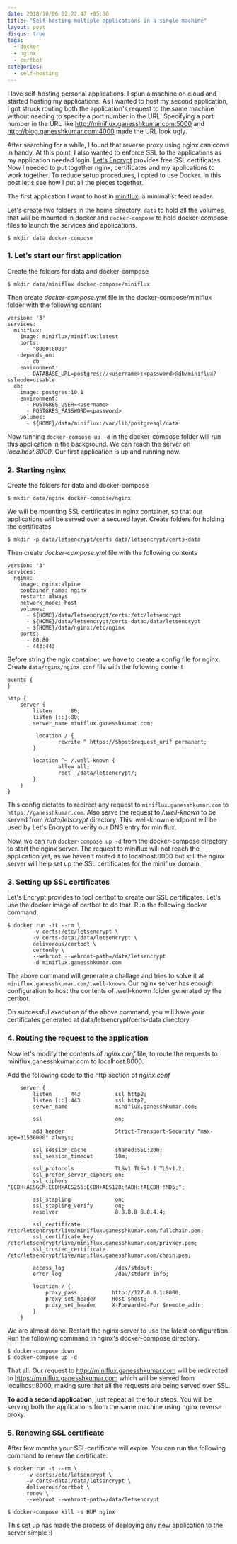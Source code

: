 ```yaml
---
date: 2018/10/06 02:22:47 +05:30
title: "Self-hosting multiple applications in a single machine"
layout: post
disqus: true
tags:
  - docker
  - nginx
  - certbot
categories:
  - self-hosting
---
```


I love self-hosting personal applications. I spun a machine on cloud and started hosting my applications. As I wanted to host my second application, I got struck routing both the application's request to the same machine without needing to specify a port number in the URL. Specifying a port number in the URL like http://miniflux.ganesshkumar.com:5000 and http://blog.ganesshkumar.com:4000 made the URL look ugly.

After searching for a while, I found that reverse proxy using nginx can come in handy. At this point, I also wanted to enforce SSL to the applications as my application needed login. [Let's Encrypt](https://letsencrypt.org/) provides free SSL certificates. Now I needed to put together nginx, certificates and my applications to work together. To reduce setup procedures, I opted to use Docker. In this post let's see how I put all the pieces together.

The first application I want to host in [miniflux](https://miniflux.app/), a minimalist feed reader.

Let's create two folders in the home directory. `data` to hold all the volumes that will be mounted in docker and `docker-compose` to hold docker-compose files to launch the services and applications.

```
$ mkdir data docker-compose
```

### 1. Let's start our first application

Create the folders for data and docker-compose

```
$ mkdir data/miniflux docker-compose/miniflux
```

Then create _docker-compose.yml_ file in the docker-compose/miniflux folder with the following content

```
version: '3'
services:
  miniflux:
    image: miniflux/miniflux:latest
    ports:
      - "8000:8080"
    depends_on:
      - db
    environment:
      - DATABASE_URL=postgres://<username>:<password>@db/miniflux?sslmode=disable
  db:
    image: postgres:10.1
    environment:
      - POSTGRES_USER=<username>
      - POSTGRES_PASSWORD=<password>
    volumes:
      - ${HOME}/data/miniflux:/var/lib/postgresql/data
```

Now running `docker-compose up -d` in the docker-compose folder will run this application in the background. We can reach the server on _localhost:8000_. Our first application is up and running now.

### 2. Starting nginx

Create the folders for data and docker-compose

```
$ mkdir data/nginx docker-compose/nginx
```

We will be mounting SSL certificates in nginx container, so that our applications will be served over a secured layer. Create folders for holding the certificates

```
$ mkdir -p data/letsencrypt/certs data/letsencrypt/certs-data
```

Then create _docker-compose.yml_ file with the following contents

```
version: '3'
services:
  nginx:
    image: nginx:alpine
    container_name: nginx
    restart: always
    network_mode: host
    volumes:
      - ${HOME}/data/letsencrypt/certs:/etc/letsencrypt
      - ${HOME}/data/letsencrypt/certs-data:/data/letsencrypt
      - ${HOME}/data/nginx:/etc/nginx
    ports:
      - 80:80
      - 443:443
```

Before string the ngix container, we have to create a config file for nginx. Create `data/nginx/nginx.conf` file with the following content

```
events {
}

http {
    server {
        listen      80;
        listen [::]:80;
        server_name miniflux.ganesshkumar.com;

         location / {
                rewrite ^ https://$host$request_uri? permanent;
        }

        location ^~ /.well-known {
                allow all;
                root  /data/letsencrypt/;
        }
    }
}
```

This config dictates to redirect any request to `miniflux.ganesshkumar.com` to `https://ganesshkumar.com`. Also serve the request to _/.well-known_ to be served from _/data/letscrypt_ directory. This .well-known endpoint will be used by Let's Encrypt to verify our DNS entry for miniflux.

Now, we can run `docker-compose up -d` from the docker-compose directory to start the nginx server. The request to miniflux will not reach the application yet, as we haven't routed it to localhost:8000 but still the nginx server will help set up the SSL certificates for the miniflux domain.

### 3. Setting up SSL certificates

Let's Encrypt provides to tool certbot to create our SSL certificates. Let's use the docker image of certbot to do that. Run the following docker command.

```
$ docker run -it --rm \
        -v certs:/etc/letsencrypt \
        -v certs-data:/data/letsencrypt \
        deliverous/certbot \
        certonly \
        --webroot --webroot-path=/data/letsencrypt
        -d miniflux.ganesshkumar.com
```

The above command will generate a challage and tries to solve it at `miniflux.ganesshkumar.com/.well-known`. Our nginx server has enough configuration to host the contents of .well-known folder generated by the certbot.

On successful execution of the above command, you will have your certificates generated at data/letsencrypt/certs-data directory.

### 4. Routing the request to the application

Now let's modify the contents of _nginx.conf_ file, to route the requests to miniflux.ganesshkumar.com to localhost:8000.

Add the following code to the http section of _nginx.conf_

```
    server {
        listen      443           ssl http2;
        listen [::]:443           ssl http2;
        server_name               miniflux.ganesshkumar.com;

        ssl                       on;

        add_header                Strict-Transport-Security "max-age=31536000" always;

        ssl_session_cache         shared:SSL:20m;
        ssl_session_timeout       10m;

        ssl_protocols             TLSv1 TLSv1.1 TLSv1.2;
        ssl_prefer_server_ciphers on;
        ssl_ciphers               "ECDH+AESGCM:ECDH+AES256:ECDH+AES128:!ADH:!AECDH:!MD5;";

        ssl_stapling              on;
        ssl_stapling_verify       on;
        resolver                  8.8.8.8 8.8.4.4;

        ssl_certificate           /etc/letsencrypt/live/miniflux.ganesshkumar.com/fullchain.pem;
        ssl_certificate_key       /etc/letsencrypt/live/miniflux.ganesshkumar.com/privkey.pem;
        ssl_trusted_certificate   /etc/letsencrypt/live/miniflux.ganesshkumar.com/chain.pem;

        access_log                /dev/stdout;
        error_log                 /dev/stderr info;

        location / {
            proxy_pass           http://127.0.0.1:8000;
            proxy_set_header     Host $host;
            proxy_set_header     X-Forwarded-For $remote_addr;
        }
    }
```

We are almost done. Restart the nginx server to use the latest configuration. Run the following command in nginx's docker-compose directory.

```
$ docker-compose down
$ docker-compose up -d
```

That all. Our request to http://miniflux.ganesshkumar.com will be redirected to https://miniflux.ganesshkumar.com which will be served from localhost:8000, making sure that all the requests are being served over SSL.

**To add a second application**, just repeat all the four steps. You will be serving both the applications from the same machine using nginx reverse proxy.

### 5. Renewing SSL certificate

After few months your SSL certificate will expire. You can run the following command to renew the certificate.

```
$ docker run -t --rm \
      -v certs:/etc/letsencrypt \
      -v certs-data:/data/letsencrypt \
      deliverous/certbot \
      renew \
      --webroot --webroot-path=/data/letsencrypt

$ docker-compose kill -s HUP nginx
```

This set up has made the process of deploying any new application to the server simple :)
